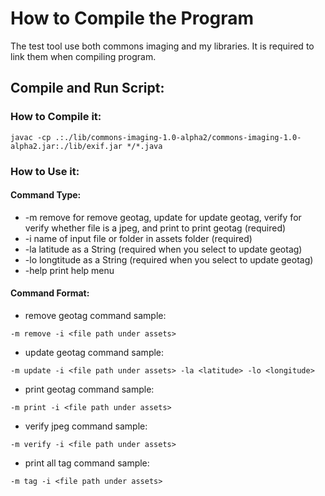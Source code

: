 # How to Compile the Program

The test tool use both commons imaging and my libraries. It is required to link them when compiling program.

## Compile and Run Script:

### How to Compile it:

```
javac -cp .:./lib/commons-imaging-1.0-alpha2/commons-imaging-1.0-alpha2.jar:./lib/exif.jar */*.java
```

### How to Use it:

#### Command Type:

* -m remove for remove geotag, update for update geotag, verify for verify whether file is a jpeg, and print to print geotag (required)
* -i name of input file or folder in assets folder (required)
* -la latitude as a String (required when you select to update geotag)
* -lo longtitude as a String (required when you select to update geotag)
* -help print help menu

#### Command Format:

* remove geotag command sample: 
```
-m remove -i <file path under assets>
```
* update geotag command sample: 
```
-m update -i <file path under assets> -la <latitude> -lo <longitude>
```
* print geotag command sample: 
```
-m print -i <file path under assets>
```
* verify jpeg command sample: 
```
-m verify -i <file path under assets>
```
* print all tag command sample: 
```
-m tag -i <file path under assets>
```
	

